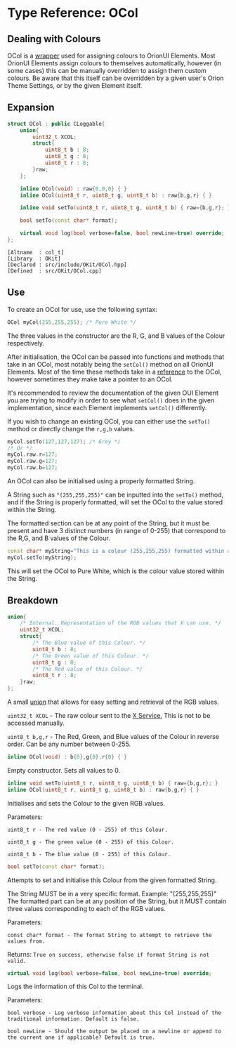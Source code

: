 # Type Reference: OCol
## Dealing with Colours
OCol is a [wrapper](https://en.wikipedia.org/wiki/Wrapper_function) used for assigning colours to OrionUI Elements.
Most OrionUI Elements assign colours to themselves automatically, however (in some cases) this can be manually overridden to assign them custom colours.
Be aware that this itself can be overridden by a given user's Orion Theme Settings, or by the given Element itself.

## Expansion
```cpp
struct OCol : public CLoggable{
	union{
		uint32_t XCOL;
		struct{
			uint8_t b : 8;
			uint8_t g : 8;
			uint8_t r : 8;
		}raw;
	};

	inline OCol(void) : raw{0,0,0} { }
	inline OCol(uint8_t r, uint8_t g, uint8_t b) : raw{b,g,r} { }

	inline void setTo(uint8_t r, uint8_t g, uint8_t b) { raw={b,g,r}; }

	bool setTo(const char* format);

	virtual void log(bool verbose=false, bool newLine=true) override;
};
```
```
[Altname  : col_t]
[Library  : OKit]
[Declared : src/include/OKit/OCol.hpp]
[Defined  : src/OKit/OCol.cpp]
```

## Use
To create an OCol for use, use the following syntax:
```cpp
OCol myCol(255,255,255); /* Pure White */
```
The three values in the constructor are the R, G, and B values of the Colour respectively.

After initialisation, the OCol can be passed into functions and methods that take in an OCol, most notably being the `setCol()` method on all OrionUI Elements.
Most of the time these methods take in a [reference](https://en.wikipedia.org/wiki/Reference_(C%2B%2B)) to the OCol, however sometimes they make take a pointer to an OCol.

It's recommended to review the documentation of the given OUI Element you are trying to modify in order to see what `setCol()` does in the given implementation,
since each Element implements `setCol()` differently.

If you wish to change an existing OCol, you can either use the `setTo()` method or directly change the `r,g,b` values.
```cpp
myCol.setTo(127,127,127); /* Grey */
/* Or */
myCol.raw.r=127;
myCol.raw.g=127;
myCol.raw.b=127;
```
An OCol can also be initialised using a properly formatted String.

A String such as `"(255,255,255)"` can be inputted into the `setTo()` method, and if the String is properly formatted, will set the OCol to
the value stored within the String.

The formatted section can be at any point of the String, but it must be present and have 3 distinct numbers (in range of 0-255) that correspond to the R,G, and B values of the Colour.
```cpp
const char* myString="This is a colour (255,255,255) formatted within a String!";
myCol.setTo(myString);
```
This will set the OCol to Pure White, which is the colour value stored within the String.

## Breakdown
```cpp
union{
	/* Internal. Representation of the RGB values that X can use. */
	uint32_t XCOL;
	struct{
		/* The Blue value of this Colour. */
		uint8_t b : 8;
		/* The Green value of this Colour. */
		uint8_t g : 8;
		/* The Red value of this Colour. */
		uint8_t r : 8;
	}raw;
};
```
A small [union](https://www.tutorialspoint.com/cprogramming/c_unions.htm) that allows for easy setting and retrieval of the RGB values.

`uint32_t XCOL` - The raw colour sent to the [X Service.](https://en.wikipedia.org/wiki/X_Window_System) This is not to be accessed manually.

`uint8_t b,g,r` - The Red, Green, and Blue values of the Colour in reverse order. Can be any number between 0-255.
```cpp
inline OCol(void) : b{0},g{0},r{0} { }
```
Empty constructor. Sets all values to 0.
```cpp
inline void setTo(uint8_t r, uint8_t g, uint8_t b) { raw={b,g,r}; }
inline OCol(uint8_t r, uint8_t g, uint8_t b) : raw{b,g,r} { }
```
Initialises and sets the Colour to the given RGB values. 

Parameters:

`uint8_t r - The red value (0 - 255) of this Colour.`

`uint8_t g - The green value (0 - 255) of this Colour.`

`uint8_t b - The blue value (0 - 255) of this Colour.`
```cpp
bool setTo(const char* format);
```
Attempts to set and initialise this Colour from the given formatted String. 

The String MUST be in a very specific format. Example: "(255,255,255)"
The formatted part can be at any position of the String, but it MUST contain three values corresponding to each of the RGB values.

Parameters:

`const char* format - The format String to attempt to retrieve the values from.`

Returns: `True on success, otherwise false if format String is not valid.`

```cpp
virtual void log(bool verbose=false, bool newLine=true) override;
```
Logs the information of this Col to the terminal.

Parameters:

`bool verbose - Log verbose information about this Col instead of the traditional information. Default is false.`

`bool newLine - Should the output be placed on a newline or append to the current one if applicable? Default is true.`
